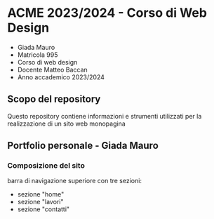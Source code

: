 # ACME 2023/2024 - Corso di Web Design
- Giada Mauro
- Matricola 995
- Corso di web design
- Docente Matteo Baccan
- Anno accademico 2023/2024

## Scopo del repository
Questo repository contiene informazioni e strumenti utilizzati per la realizzazione di un sito web monopagina

## Portfolio personale - Giada Mauro
### Composizione del sito
barra di navigazione superiore con tre sezioni:
- sezione "home"
- sezione "lavori"
- sezione "contatti"

